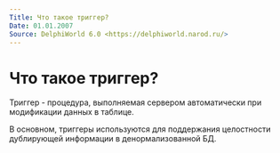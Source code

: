 ```yaml
---
Title: Что такое триггер?
Date: 01.01.2007
Source: DelphiWorld 6.0 <https://delphiworld.narod.ru/>
---
```



Что такое триггер?
==================

Триггер - процедура, выполняемая сервером автоматически при
модификации данных в таблице.

В основном, триггеры используются для поддержания целостности
дублирующей информации в денормализованной БД.


